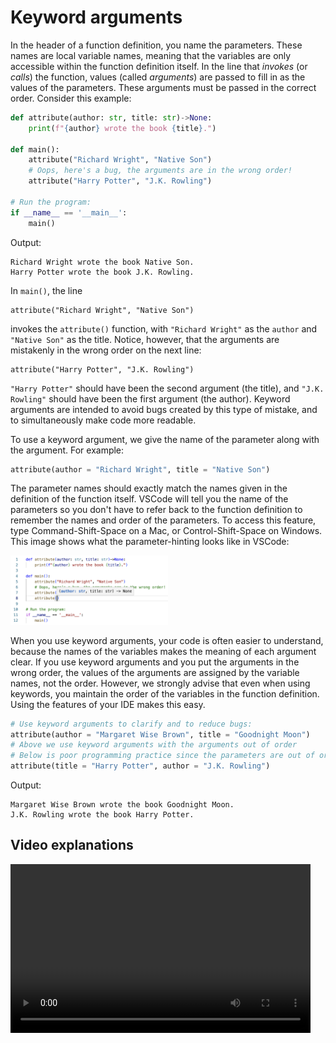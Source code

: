# Keyword arguments

In the header of a function definition, you name the parameters. These names are local variable names, meaning that the variables are only accessible within the function definition itself. In the line that *invokes* (or *calls*) the function, values (called *arguments*) are passed to fill in as the values of the parameters. These arguments must be passed in the correct order. Consider this example:

```python
def attribute(author: str, title: str)->None:
    print(f"{author} wrote the book {title}.")

def main():
    attribute("Richard Wright", "Native Son")
    # Oops, here's a bug, the arguments are in the wrong order!
    attribute("Harry Potter", "J.K. Rowling")

# Run the program:
if __name__ == '__main__':
    main()
```
Output:
```
Richard Wright wrote the book Native Son.
Harry Potter wrote the book J.K. Rowling.
```

In `main()`, the line 
```
attribute("Richard Wright", "Native Son")
```
invokes the `attribute()` function, with `"Richard Wright"` as the `author` and `"Native Son"` as the title. Notice, however, that the arguments are mistakenly in the wrong order on the next line:
```
attribute("Harry Potter", "J.K. Rowling")
``` 
`"Harry Potter"` should have been the second argument (the title), and `"J.K. Rowling"` should have been the first argument (the author). Keyword arguments are intended to avoid bugs created by this type of mistake, and to simultaneously make code more readable.

To use a keyword argument, we give the name of the parameter along with the argument. For example:
```python
attribute(author = "Richard Wright", title = "Native Son")
```
The parameter names should exactly match the names given in the definition of the function itself. VSCode will tell you the name of the parameters so you don't have to refer back to the function definition to remember the names and order of the parameters. To access this feature, type Command-Shift-Space on a Mac, or Control-Shift-Space on Windows. This image shows what the parameter-hinting looks like in VSCode:

<img src="parameter_hinting.png"  width="50%" height="50%" alt = "When you invoke a function, VSCode tells you the parameter names">

When you use keyword arguments, your code is often easier to understand, because the names of the variables makes the meaning of each argument clear.
If you use keyword arguments and you put the arguments in the wrong order, the values of the arguments are assigned by the variable names, not the order. However, we strongly advise that even when using keywords, you maintain the order of the variables in the function definition. Using the features of your IDE makes this easy.

```python
# Use keyword arguments to clarify and to reduce bugs:
attribute(author = "Margaret Wise Brown", title = "Goodnight Moon")
# Above we use keyword arguments with the arguments out of order
# Below is poor programming practice since the parameters are out of order. But notice that it still works:
attribute(title = "Harry Potter", author = "J.K. Rowling")
```
Output:
```
Margaret Wise Brown wrote the book Goodnight Moon.
J.K. Rowling wrote the book Harry Potter.
```

## Video explanations
<video src="https://cs.du.edu/~ftl/1352/videos/functions/keyword_arguments.mp4" width="480" height="270" controls></video>
